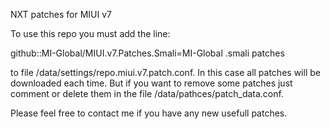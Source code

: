 NXT patches for MIUI v7

To use this repo you must add the line:

github::MI-Global/MIUI.v7.Patches.Smali=MI-Global .smali patches

to file <jBART folder>/data/settings/repo.miui.v7.patch.conf.
In this case all patches will be downloaded each time.
But if you want to remove some patches just comment or delete them in the file <jBART folder>/data/pathces/patch_data.conf.

Please feel free to contact me if you have any new usefull patches.
